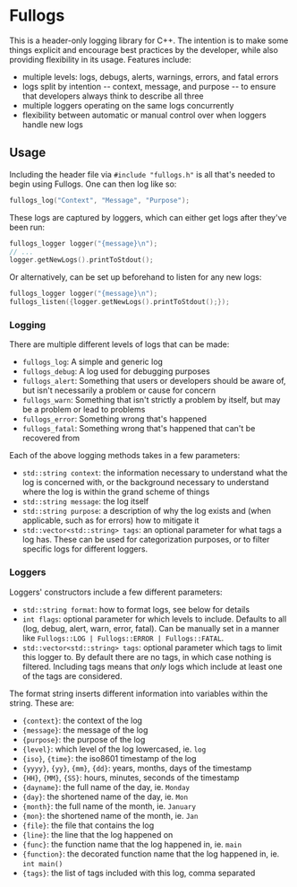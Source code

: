 # Fullogs

This is a header-only logging library for C++. The intention is to make some things explicit and encourage best practices by the developer, while also providing flexibility in its usage. Features include:

* multiple levels: logs, debugs, alerts, warnings, errors, and fatal errors
* logs split by intention -- context, message, and purpose -- to ensure that developers always think to describe all three
* multiple loggers operating on the same logs concurrently
* flexibility between automatic or manual control over when loggers handle new logs

## Usage

Including the header file via `#include "fullogs.h"` is all that's needed to begin using Fullogs. One can then log like so:

```cpp
fullogs_log("Context", "Message", "Purpose");
```

These logs are captured by loggers, which can either get logs after they've been run:

```cpp
fullogs_logger logger("{message}\n");
// ...
logger.getNewLogs().printToStdout();
```

Or alternatively, can be set up beforehand to listen for any new logs:

```cpp
fullogs_logger logger("{message}\n");
fullogs_listen({logger.getNewLogs().printToStdout();});
```

### Logging

There are multiple different levels of logs that can be made:

* `fullogs_log`: A simple and generic log
* `fullogs_debug`: A log used for debugging purposes
* `fullogs_alert`: Something that users or developers should be aware of, but isn't necessarily a problem or cause for concern
* `fullogs_warn`: Something that isn't strictly a problem by itself, but may be a problem or lead to problems
* `fullogs_error`: Something wrong that's happened
* `fullogs_fatal`: Something wrong that's happened that can't be recovered from

Each of the above logging methods takes in a few parameters:

* `std::string context`: the information necessary to understand what the log is concerned with, or the background necessary to understand where the log is within the grand scheme of things
* `std::string message`: the log itself
* `std::string purpose`: a description of why the log exists and (when applicable, such as for errors) how to mitigate it
* `std::vector<std::string> tags`: an optional parameter for what tags a log has. These can be used for categorization purposes, or to filter specific logs for different loggers.

### Loggers

Loggers' constructors include a few different parameters:

* `std::string format`: how to format logs, see below for details
* `int flags`: optional parameter for which levels to include. Defaults to all (log, debug, alert, warn, error, fatal). Can be manually set in a manner like `Fullogs::LOG | Fullogs::ERROR | Fullogs::FATAL`.
* `std::vector<std::string> tags`: optional parameter which tags to limit this logger to. By default there are no tags, in which case nothing is filtered. Including tags means that *only* logs which include at least one of the tags are considered.

The format string inserts different information into variables within the string. These are:

* `{context}`: the context of the log
* `{message}`: the message of the log
* `{purpose}`: the purpose of the log
* `{level}`: which level of the log lowercased, ie. `log`
* `{iso}`, `{time}`: the iso8601 timestamp of the log
* `{yyyy}`, `{yy}`, `{mm}`, `{dd}`: years, months, days of the timestamp
* `{HH}`, `{MM}`, `{SS}`: hours, minutes, seconds of the timestamp
* `{dayname}`: the full name of the day, ie. `Monday`
* `{day}`: the shortened name of the day, ie. `Mon`
* `{month}`: the full name of the month, ie. `January`
* `{mon}`: the shortened name of the month, ie. `Jan`
* `{file}`: the file that contains the log
* `{line}`: the line that the log happened on
* `{func}`: the function name that the log happened in, ie. `main`
* `{function}`: the decorated function name that the log happened in, ie. `int main()`
* `{tags}`: the list of tags included with this log, comma separated
